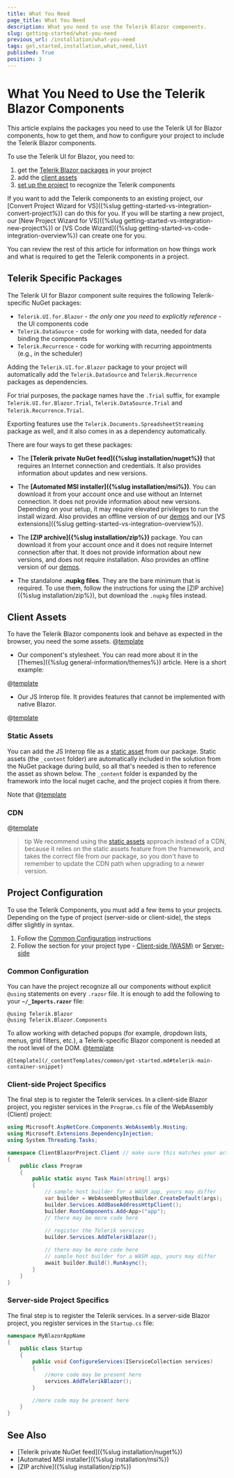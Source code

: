```yaml
---
title: What You Need
page_title: What You Need
description: What you need to use the Telerik Blazor components.
slug: getting-started/what-you-need
previous_url: /installation/what-you-need
tags: get,started,installation,what,need,list
published: True
position: 3
---
```


# What You Need to Use the Telerik Blazor Components

This article explains the packages you need to use the Telerik UI for Blazor components, how to get them, and how to configure your project to include the Telerik Blazor components.

To use the Telerik UI for Blazor, you need to:

1. get the [Telerik Blazor packages](#telerik-specific-packages) in your project
1. add the [client assets](#client-assets)
1. [set up the project](#project-configuration) to recognize the Telerik components


If you want to add the Telerik components to an existing project, our [Convert Project Wizard for VS]({%slug getting-started-vs-integration-convert-project%}) can do this for you. If you will be starting a new project, our [New Project Wizard for VS]({%slug getting-started-vs-integration-new-project%}) or [VS Code Wizard]({%slug getting-started-vs-code-integration-overview%}) can create one for you.

You can review the rest of this article for information on how things work and what is required to get the Telerik components in a project.

## Telerik Specific Packages

The Telerik UI for Blazor component suite requires the following Telerik-specific NuGet packages:

* `Telerik.UI.for.Blazor` - *the only one you need to explicitly reference* - the UI components code
* `Telerik.DataSource` - code for working with data, needed for data binding the components
* `Telerik.Recurrence` - code for working with recurring appointments (e.g., in the scheduler)


Adding the `Telerik.UI.for.Blazor` package to your project will automatically add the `Telerik.DataSource` and `Telerik.Recurrence` packages as dependencies.

For trial purposes, the package names have the `.Trial` suffix, for example `Telerik.UI.for.Blazor.Trial`, `Telerik.DataSource.Trial` and `Telerik.Recurrence.Trial`.

Exporting features use the `Telerik.Documents.SpreadsheetStreaming` package as well, and it also comes in as a dependency automatically.

There are four ways to get these packages:

* The **[Telerik private NuGet feed]({%slug installation/nuget%})** that requires an Internet connection and credentials. It also provides information about updates and new versions.

* The **[Automated MSI installer]({%slug installation/msi%})**. You can download it from your account once and use without an Internet connection. It does not provide information about new versions. Depending on your setup, it may require elevated privileges to run the install wizard. Also provides an offline version of our [demos](https://demos.telerik.com/blazor-ui/) and our [VS extensions]({%slug getting-started-vs-integration-overview%}).

* The **[ZIP archive]({%slug installation/zip%})** package. You can download it from your account once and it does not require Internet connection after that. It does not provide information about new versions, and does not require installation. Also provides an offline version of our [demos](https://demos.telerik.com/blazor-ui/).

* The standalone **.nupkg files**. They are the bare minimum that is required. To use them, follow the instructions for using the [ZIP archive]({%slug installation/zip%}), but download the `.nupkg` files instead.


## Client Assets

To have the Telerik Blazor components look and behave as expected in the browser, you need the some assets. 
@[template](/_contentTemplates/common/js-interop-file.md#app-paths)


* Our component's stylesheet. You can read more about it in the [Themes]({%slug general-information/themes%}) article. Here is a short example:

@[template](/_contentTemplates/common/js-interop-file.md#theme-static-asset-snippet)


* Our JS Interop file. It provides features that cannot be implemented with native Blazor.

@[template](/_contentTemplates/common/js-interop-file.md#js-interop-file-snippet)


### Static Assets

You can add the JS Interop file as a [static asset](https://docs.microsoft.com/en-us/aspnet/core/razor-pages/ui-class?view=aspnetcore-3.1&tabs=visual-studio#consume-content-from-a-referenced-rcl) from our package. Static assets (the `_content` folder) are automatically included in the solution from the NuGet package during build, so all that's needed is then to reference the asset as shown below. The `_content` folder is expanded by the framework into the local nuget cache, and the project copies it from there.



Note that
@[template](/_contentTemplates/common/js-interop-file.md#enable-static-assets)


### CDN

@[template](/_contentTemplates/common/general-info.md#cdn)


>tip We recommend using the [static assets](#static-assets) approach instead of a CDN, because it relies on the static assets feature from the framework, and takes the correct file from our package, so you don't have to remember to update the CDN path when upgrading to a newer version.
   
   

## Project Configuration

To use the Telerik Components, you must add a few items to your projects. Depending on the type of project (server-side or client-side), the steps differ slightly in syntax.

1. Follow the [Common Configuration](#common-configuration) instructions
2. Follow the section for your project type - [Client-side (WASM)](#client-side-project-specifics) or [Server-side](#server-side-project-specifics)


### Common Configuration

You can have the project recognize all our components without explicit `@using` statements on every `.razor` file. It is enough to add the following to your **`~/_Imports.razor`** file:

````CSHTML
@using Telerik.Blazor
@using Telerik.Blazor.Components
````

To allow working with detached popups (for example, dropdown lists, menus, grid filters, etc.), a Telerik-specific Blazor component is needed at the root level of the DOM.
@[template](/_contentTemplates/common/get-started.md#telerik-main-container-text)

````CSHTML
@[template](/_contentTemplates/common/get-started.md#telerik-main-container-snippet)
````

### Client-side Project Specifics

The final step is to register the Telerik services. In a client-side Blazor project, you register services in the `Program.cs` file of the WebAssembly (Client) project:

````CS
using Microsoft.AspNetCore.Components.WebAssembly.Hosting;
using Microsoft.Extensions.DependencyInjection;
using System.Threading.Tasks;

namespace ClientBlazorProject.Client // make sure this matches your actual WASM project namespace
{
    public class Program
    {
        public static async Task Main(string[] args)
        {
            // sample host builder for a WASM app, yours may differ
            var builder = WebAssemblyHostBuilder.CreateDefault(args);
            builder.Services.AddBaseAddressHttpClient();
            builder.RootComponents.Add<App>("app");
            // there may be more code here
            
            // register the Telerik services
            builder.Services.AddTelerikBlazor();

            // there may be more code here
            // sample host builder for a WASM app, yours may differ
            await builder.Build().RunAsync();
        }
    }
}
````


### Server-side Project Specifics

The final step is to register the Telerik services. In a server-side Blazor project, you register services in the `Startup.cs` file:

````CS
namespace MyBlazorAppName
{
    public class Startup
    {
        public void ConfigureServices(IServiceCollection services)
        {
            //more code may be present here
            services.AddTelerikBlazor();
        }

        //more code may be present here
    }
}
````


## See Also

* [Telerik private NuGet feed]({%slug installation/nuget%})
* [Automated MSI installer]({%slug installation/msi%})
* [ZIP archive]({%slug installation/zip%})

